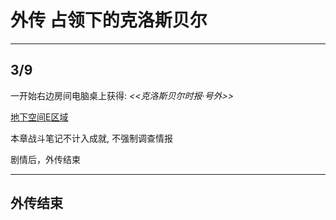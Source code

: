 # 外传 占领下的克洛斯贝尔

---

## 3/9

一开始右边房间电脑桌上获得: *<<克洛斯贝尔时报·号外>>*

[地下空间E区域](/game/TheLegendOfHeroes/SenNoKiseki2/locations/地下空间E区域.md#地下空间E区域)

本章战斗笔记不计入成就, 不强制调查情报

剧情后，外传结束

---

## 外传结束